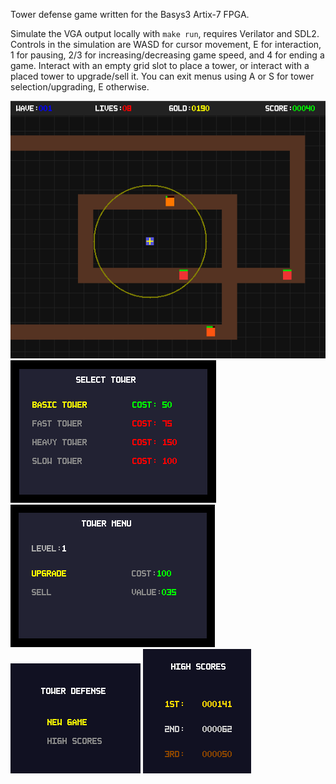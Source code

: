 Tower defense game written for the Basys3 Artix-7 FPGA.

Simulate the VGA output locally with `make run`, requires Verilator and SDL2.
Controls in the simulation are WASD for cursor movement, E for interaction, 1 for pausing, 2/3 for increasing/decreasing game speed, and 4 for ending a game.
Interact with an empty grid slot to place a tower, or interact with a placed tower to upgrade/sell it.
You can exit menus using A or S for tower selection/upgrading, E otherwise.

![](images/game.png)
![](images/selecttower.png)
![](images/towermenu.png)
![](images/newgame.png)
![](images/high.png)
